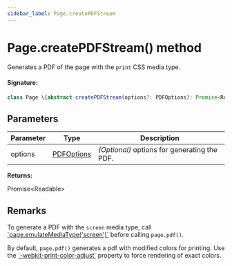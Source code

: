 ```yaml
---
sidebar_label: Page.createPDFStream
---
```


# Page.createPDFStream() method

Generates a PDF of the page with the `print` CSS media type.

#### Signature:

```typescript
class Page \{abstract createPDFStream(options?: PDFOptions): Promise<Readable>;\}
```

## Parameters

| Parameter | Type                                    | Description                                  |
| --------- | --------------------------------------- | -------------------------------------------- |
| options   | [PDFOptions](./puppeteer.pdfoptions.md) | _(Optional)_ options for generating the PDF. |

**Returns:**

Promise&lt;Readable&gt;

## Remarks

To generate a PDF with the `screen` media type, call [\`page.emulateMediaType('screen')\`](./puppeteer.page.emulatemediatype.md) before calling `page.pdf()`.

By default, `page.pdf()` generates a pdf with modified colors for printing. Use the [\`-webkit-print-color-adjust\`](https://developer.mozilla.org/en-US/docs/Web/CSS/-webkit-print-color-adjust) property to force rendering of exact colors.
